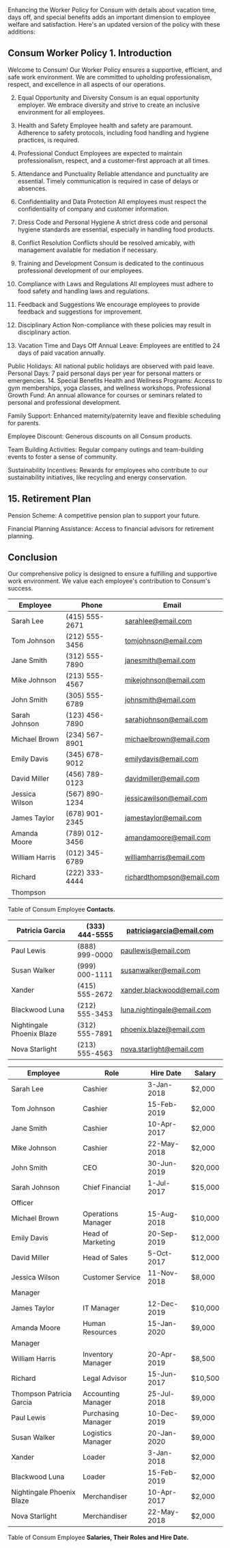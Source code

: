 Enhancing the Worker Policy for Consum with details about vacation time, days off, and special benefits adds an important dimension to employee welfare and satisfaction. Here's an updated version of the policy with these additions:

## Consum Worker Policy 1. Introduction

Welcome to Consum! Our Worker Policy ensures a supportive, efficient, and safe work environment. We are committed to upholding professionalism, respect, and excellence in all aspects of our operations.

2. Equal Opportunity and Diversity Consum is an equal opportunity employer. We embrace diversity and strive to create an inclusive environment for all employees.

3. Health and Safety Employee health and safety are paramount. Adherence to safety protocols, including food handling and hygiene practices, is required.

4. Professional Conduct Employees are expected to maintain professionalism, respect, and a customer-first approach at all times.

5. Attendance and Punctuality Reliable attendance and punctuality are essential. Timely communication is required in case of delays or absences.

6. Confidentiality and Data Protection All employees must respect the confidentiality of company and customer information.

7. Dress Code and Personal Hygiene A strict dress code and personal hygiene standards are essential, especially in handling food products.

8. Conflict Resolution Conflicts should be resolved amicably, with management available for mediation if necessary.

9. Training and Development Consum is dedicated to the continuous professional development of our employees.

10. Compliance with Laws and Regulations All employees must adhere to food safety and handling laws and regulations.

11. Feedback and Suggestions We encourage employees to provide feedback and suggestions for improvement.

12. Disciplinary Action Non-compliance with these policies may result in disciplinary action.

13. Vacation Time and Days Off Annual Leave: Employees are entitled to 24 days of paid vacation annually.

Public Holidays: All national public holidays are observed with paid leave. Personal Days: 7 paid personal days per year for personal matters or emergencies. 14. Special Benefits Health and Wellness Programs: Access to gym memberships, yoga classes, and wellness workshops. Professional Growth Fund: An annual allowance for courses or seminars related to personal and professional development.

Family Support: Enhanced maternity/paternity leave and flexible scheduling for parents.

Employee Discount: Generous discounts on all Consum products.

Team Building Activities: Regular company outings and team-building events to foster a sense of community.

Sustainability Incentives: Rewards for employees who contribute to our sustainability initiatives, like recycling and energy conservation.

## 15. Retirement Plan

Pension Scheme: A competitive pension plan to support your future.

Financial Planning Assistance: Access to financial advisors for retirement planning.

## Conclusion

Our comprehensive policy is designed to ensure a fulfilling and supportive work environment. We value each employee's contribution to Consum's success.

| Employee       | Phone          | Email                     |
|----------------|----------------|---------------------------|
| Sarah Lee      | (415) 555-2671 | sarahlee@email.com        |
| Tom Johnson    | (212) 555-3456 | tomjohnson@email.com      |
| Jane Smith     | (312) 555-7890 | janesmith@email.com       |
| Mike Johnson   | (213) 555-4567 | mikejohnson@email.com     |
| John Smith     | (305) 555-6789 | johnsmith@email.com       |
| Sarah Johnson  | (123) 456-7890 | sarahjohnson@email.com    |
| Michael Brown  | (234) 567-8901 | michaelbrown@email.com    |
| Emily Davis    | (345) 678-9012 | emilydavis@email.com      |
| David Miller   | (456) 789-0123 | davidmiller@email.com     |
| Jessica Wilson | (567) 890-1234 | jessicawilson@email.com   |
| James Taylor   | (678) 901-2345 | jamestaylor@email.com     |
| Amanda Moore   | (789) 012-3456 | amandamoore@email.com     |
| William Harris | (012) 345-6789 | williamharris@email.com   |
| Richard        | (222) 333-4444 | richardthompson@email.com |
| Thompson       |                |                           |

Table of Consum Employee **Contacts.**

| Patricia Garcia           | (333) 444-5555   | patriciagarcia@email.com   |
|---------------------------|------------------|----------------------------|
| Paul Lewis                | (888) 999-0000   | paullewis@email.com        |
| Susan Walker              | (999) 000-1111   | susanwalker@email.com      |
| Xander                    | (415) 555-2672   | xander.blackwood@email.com |
| Blackwood Luna            | (212) 555-3453   | luna.nightingale@email.com |
| Nightingale Phoenix Blaze | (312) 555-7891   | phoenix.blaze@email.com    |
| Nova Starlight            | (213) 555-4563   | nova.starlight@email.com   |

| Employee                  | Role               | Hire Date   | Salary   |
|---------------------------|--------------------|-------------|----------|
| Sarah Lee                 | Cashier            | 3-Jan-2018  | $2,000   |
| Tom Johnson               | Cashier            | 15-Feb-2019 | $2,000   |
| Jane Smith                | Cashier            | 10-Apr-2017 | $2,000   |
| Mike Johnson              | Cashier            | 22-May-2018 | $2,000   |
| John Smith                | CEO                | 30-Jun-2019 | $20,000  |
| Sarah Johnson             | Chief Financial    | 1-Jul-2017  | $15,000  |
| Officer                   |                    |             |          |
| Michael Brown             | Operations Manager | 15-Aug-2018 | $10,000  |
| Emily Davis               | Head of Marketing  | 20-Sep-2019 | $12,000  |
| David Miller              | Head of Sales      | 5-Oct-2017  | $12,000  |
| Jessica Wilson            | Customer Service   | 11-Nov-2018 | $8,000   |
| Manager                   |                    |             |          |
| James Taylor              | IT Manager         | 12-Dec-2019 | $10,000  |
| Amanda Moore              | Human Resources    | 15-Jan-2020 | $9,000   |
| Manager                   |                    |             |          |
| William Harris            | Inventory Manager  | 20-Apr-2019 | $8,500   |
| Richard                   | Legal Advisor      | 15-Jun-2017 | $10,500  |
| Thompson Patricia Garcia  | Accounting Manager | 25-Jul-2018 | $9,000   |
| Paul Lewis                | Purchasing Manager | 10-Dec-2019 | $9,000   |
| Susan Walker              | Logistics Manager  | 20-Jan-2020 | $9,000   |
| Xander                    | Loader             | 3-Jan-2018  | $2,000   |
| Blackwood Luna            | Loader             | 15-Feb-2019 | $2,000   |
| Nightingale Phoenix Blaze | Merchandiser       | 10-Apr-2017 | $2,000   |
| Nova Starlight            | Merchandiser       | 22-May-2018 | $2,000   |

Table of Consum Employee **Salaries, Their Roles and Hire Date.**